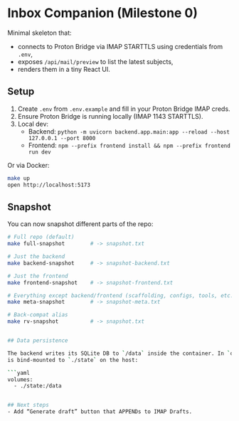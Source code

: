 # Inbox Companion (Milestone 0)

Minimal skeleton that:
- connects to Proton Bridge via IMAP STARTTLS using credentials from `.env`,
- exposes `/api/mail/preview` to list the latest subjects,
- renders them in a tiny React UI.

## Setup

1. Create `.env` from `.env.example` and fill in your Proton Bridge IMAP creds.
2. Ensure Proton Bridge is running locally (IMAP 1143 STARTTLS).
3. Local dev:
   - Backend: `python -m uvicorn backend.app.main:app --reload --host 127.0.0.1 --port 8000`
   - Frontend: `npm --prefix frontend install && npm --prefix frontend run dev`

Or via Docker:

```bash
make up
open http://localhost:5173
```

## Snapshot

You can now snapshot different parts of the repo:

```bash
# Full repo (default)
make full-snapshot        # -> snapshot.txt

# Just the backend
make backend-snapshot     # -> snapshot-backend.txt

# Just the frontend
make frontend-snapshot    # -> snapshot-frontend.txt

# Everything except backend/frontend (scaffolding, configs, tools, etc.)
make meta-snapshot        # -> snapshot-meta.txt

# Back-compat alias
make rv-snapshot          # -> snapshot.txt


## Data persistence

The backend writes its SQLite DB to `/data` inside the container. In `docker-compose.yml` this
is bind-mounted to `./state` on the host:

```yaml
volumes:
  - ./state:/data


## Next steps
- Add “Generate draft” button that APPENDs to IMAP Drafts.
